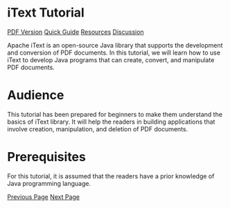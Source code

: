 # iText Tutorial
[PDF Version](../itext/itext_pdf_version.md)
[Quick Guide](../itext/itext_quick_guide.md)
[Resources](../itext/itext_useful_resources.md)
[Discussion](../itext/itext_discussion.md)

Apache iText is an open-source Java library that supports the development and conversion of PDF documents. In this tutorial, we will learn how to use iText to develop Java programs that can create, convert, and manipulate PDF documents.

# Audience
This tutorial has been prepared for beginners to make them understand the basics of iText library. It will help the readers in building applications that involve creation, manipulation, and deletion of PDF documents.

# Prerequisites
For this tutorial, it is assumed that the readers have a prior knowledge of Java programming language.


[Previous Page](../itext/index.md) [Next Page](../itext/itext_overview.md) 
